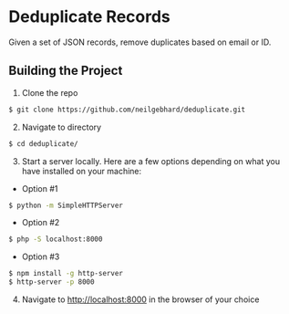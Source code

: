 # Deduplicate Records
Given a set of JSON records, remove duplicates based on email or ID.

## Building the Project
1) Clone the repo
```bash
$ git clone https://github.com/neilgebhard/deduplicate.git
```

2) Navigate to directory
```bash
$ cd deduplicate/
```

3) Start a server locally. Here are a few options depending on what you have installed on your machine:

* Option #1

```bash
$ python -m SimpleHTTPServer
```

* Option #2

```bash
$ php -S localhost:8000
```

* Option #3

```bash
$ npm install -g http-server
$ http-server -p 8000
```

4) Navigate to [http://localhost:8000](http://localhost:8000) in the browser of your choice